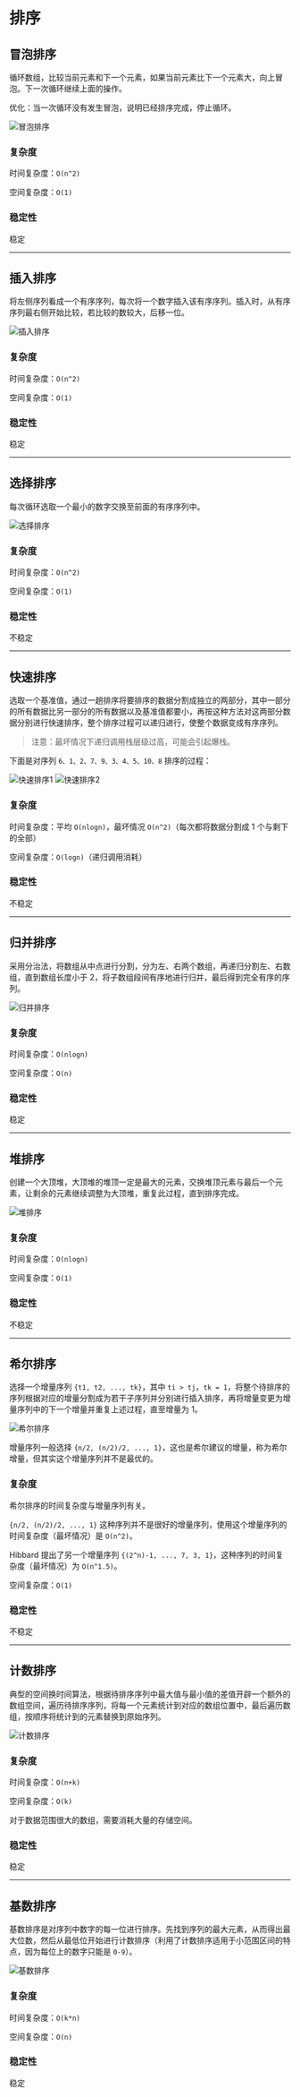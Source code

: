 # 排序

## 冒泡排序

循环数组，比较当前元素和下一个元素，如果当前元素比下一个元素大，向上冒泡。下一次循环继续上面的操作。

优化：当一次循环没有发生冒泡，说明已经排序完成，停止循环。

![冒泡排序](/assets/images/冒泡排序.gif)

### 复杂度

时间复杂度：`O(n^2)`

空间复杂度：`O(1)`

### 稳定性

稳定

---

## 插入排序

将左侧序列看成一个有序序列，每次将一个数字插入该有序序列。插入时，从有序序列最右侧开始比较，若比较的数较大，后移一位。

![插入排序](/assets/images/插入排序.gif)

### 复杂度

时间复杂度：`O(n^2)`

空间复杂度：`O(1)`

### 稳定性

稳定

---

## 选择排序

每次循环选取一个最小的数字交换至前面的有序序列中。

![选择排序](/assets/images/选择排序.gif)

### 复杂度

时间复杂度：`O(n^2)`

空间复杂度：`O(1)`

### 稳定性

不稳定

---

## 快速排序

选取一个基准值，通过一趟排序将要排序的数据分割成独立的两部分，其中一部分的所有数据比另一部分的所有数据以及基准值都要小，再按这种方法对这两部分数据分别进行快速排序，整个排序过程可以递归进行，使整个数据变成有序序列。

> 注意：最坏情况下递归调用栈层级过高，可能会引起爆栈。

下面是对序列 `6、1、2、7、9、3、4、5、10、8` 排序的过程：

![快速排序1](/assets/images/快速排序.jpg)
![快速排序2](/assets/images/快速排序.gif)

### 复杂度

时间复杂度：平均 `O(nlogn)`，最坏情况 `O(n^2)`（每次都将数据分割成 1 个与剩下的全部）

空间复杂度：`O(logn)`（递归调用消耗）

### 稳定性

不稳定

---

## 归并排序

采用分治法，将数组从中点进行分割，分为左、右两个数组，再递归分割左、右数组，直到数组长度小于 2，将子数组段间有序地进行归并，最后得到完全有序的序列。

![归并排序](/assets/images/归并排序.gif)

### 复杂度

时间复杂度：`O(nlogn)`

空间复杂度：`O(n)`

### 稳定性

稳定

---

## 堆排序

创建一个大顶堆，大顶堆的堆顶一定是最大的元素，交换堆顶元素与最后一个元素，让剩余的元素继续调整为大顶堆，重复此过程，直到排序完成。

![堆排序](/assets/images/堆排序.gif)

### 复杂度

时间复杂度：`O(nlogn)`

空间复杂度：`O(1)`

### 稳定性

不稳定

---

## 希尔排序

选择一个增量序列 `{t1, t2, ..., tk}`，其中 `ti > tj`，`tk = 1`，将整个待排序的序列根据对应的增量分割成为若干子序列并分别进行插入排序，再将增量变更为增量序列中的下一个增量并重复上述过程，直至增量为 1。

![希尔排序](/assets/images/希尔排序.png)

增量序列一般选择 `{n/2, (n/2)/2, ..., 1}`，这也是希尔建议的增量，称为希尔增量，但其实这个增量序列并不是最优的。

### 复杂度

希尔排序的时间复杂度与增量序列有关。

`{n/2, (n/2)/2, ..., 1}` 这种序列并不是很好的增量序列，使用这个增量序列的时间复杂度（最坏情况）是 `O(n^2)`。

Hibbard 提出了另一个增量序列 `{(2^n)-1, ..., 7, 3, 1}`，这种序列的时间复杂度（最坏情况）为 `O(n^1.5)`。

空间复杂度：`O(1)`

### 稳定性

不稳定

---

## 计数排序

典型的空间换时间算法，根据待排序序列中最大值与最小值的差值开辟一个额外的数组空间，遍历待排序序列，将每一个元素统计到对应的数组位置中，最后遍历数组，按顺序将统计到的元素替换到原始序列。

![计数排序](/assets/images/计数排序.gif)

### 复杂度

时间复杂度：`O(n+k)`

空间复杂度：`O(k)`

对于数据范围很大的数组，需要消耗大量的存储空间。

### 稳定性

稳定

---

## 基数排序

基数排序是对序列中数字的每一位进行排序。先找到序列的最大元素，从而得出最大位数，然后从最低位开始进行计数排序（利用了计数排序适用于小范围区间的特点，因为每位上的数字只能是 `0-9`）。

![基数排序](/assets/images/基数排序.gif)

### 复杂度

时间复杂度：`O(k*n)`

空间复杂度：`O(n)`

### 稳定性

稳定
